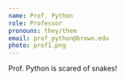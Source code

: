 ```yaml
---
name: Prof. Python
role: Professor
pronouns: they/them
email: prof_python@brown.edu
photo: prof1.png
---
```


Prof. Python is scared of snakes!

